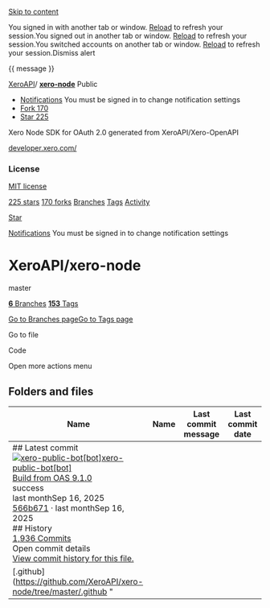 [Skip to content](https://github.com/XeroAPI/xero-node#start-of-content)

You signed in with another tab or window. [Reload](https://github.com/XeroAPI/xero-node) to refresh your session.You signed out in another tab or window. [Reload](https://github.com/XeroAPI/xero-node) to refresh your session.You switched accounts on another tab or window. [Reload](https://github.com/XeroAPI/xero-node) to refresh your session.Dismiss alert

{{ message }}

[XeroAPI](https://github.com/XeroAPI)/ **[xero-node](https://github.com/XeroAPI/xero-node)** Public

- [Notifications](https://github.com/login?return_to=%2FXeroAPI%2Fxero-node) You must be signed in to change notification settings
- [Fork
170](https://github.com/login?return_to=%2FXeroAPI%2Fxero-node)
- [Star
225](https://github.com/login?return_to=%2FXeroAPI%2Fxero-node)


Xero Node SDK for OAuth 2.0 generated from XeroAPI/Xero-OpenAPI


[developer.xero.com/](http://developer.xero.com/ "http://developer.xero.com/")

### License

[MIT license](https://github.com/XeroAPI/xero-node/blob/master/LICENSE)

[225
stars](https://github.com/XeroAPI/xero-node/stargazers) [170
forks](https://github.com/XeroAPI/xero-node/forks) [Branches](https://github.com/XeroAPI/xero-node/branches) [Tags](https://github.com/XeroAPI/xero-node/tags) [Activity](https://github.com/XeroAPI/xero-node/activity)

[Star](https://github.com/login?return_to=%2FXeroAPI%2Fxero-node)

[Notifications](https://github.com/login?return_to=%2FXeroAPI%2Fxero-node) You must be signed in to change notification settings

# XeroAPI/xero-node

master

[**6** Branches](https://github.com/XeroAPI/xero-node/branches) [**153** Tags](https://github.com/XeroAPI/xero-node/tags)

[Go to Branches page](https://github.com/XeroAPI/xero-node/branches)[Go to Tags page](https://github.com/XeroAPI/xero-node/tags)

Go to file

Code

Open more actions menu

## Folders and files

| Name | Name | Last commit message | Last commit date |
| --- | --- | --- | --- |
| ## Latest commit<br>[![xero-public-bot[bot]](https://avatars.githubusercontent.com/u/147086188?v=4&size=40)](https://github.com/XeroAPI/xero-node/commits/master/)[xero-public-bot\[bot\]](https://github.com/XeroAPI/xero-node/commits?author=xero-public-bot%5Bbot%5D)<br>[Build from OAS 9.1.0](https://github.com/XeroAPI/xero-node/commit/566b6714a581a9e87e140edd6ff69433fa506edf)<br>success<br>last monthSep 16, 2025<br>[566b671](https://github.com/XeroAPI/xero-node/commit/566b6714a581a9e87e140edd6ff69433fa506edf) · last monthSep 16, 2025<br>## History<br>[1,936 Commits](https://github.com/XeroAPI/xero-node/commits/master/) <br>Open commit details<br>[View commit history for this file.](https://github.com/XeroAPI/xero-node/commits/master/) |
| [.github](https://github.com/XeroAPI/xero-node/tree/master/.github "
